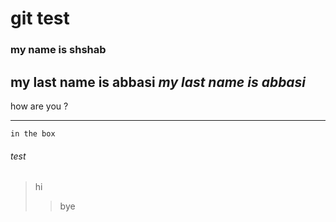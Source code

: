 # git test
### my name is shshab
**my last name is abbasi**
*my last name is abbasi*
---
how are you ?
___

```
in the box
```
###### test
>hi
>>bye

